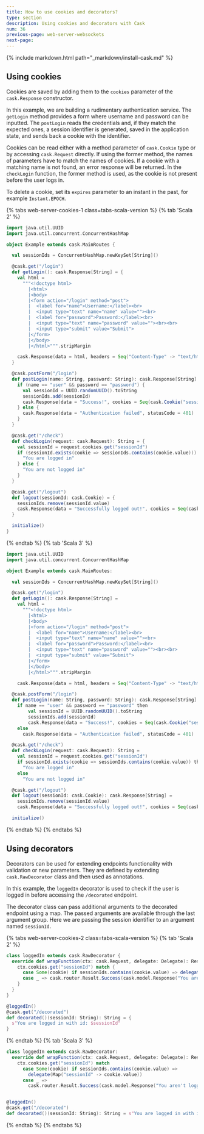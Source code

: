 ```yaml
---
title: How to use cookies and decorators?
type: section
description: Using cookies and decorators with Cask
num: 36
previous-page: web-server-websockets
next-page: 
---
```


{% include markdown.html path="_markdown/install-cask.md" %}

## Using cookies

Cookies are saved by adding them to the `cookies` parameter of the `cask.Response` constructor. 

In this example, we are building a rudimentary authentication service. The `getLogin` method provides a form where
username and password can be inputted. The `postLogin` reads the credentials and, if they match the expected ones, a session
identifier is generated, saved in the application state, and sends back a cookie with the identifier.

Cookies can be read either with a method parameter of `cask.Cookie` type or by accessing `cask.Request` directly.
If using the former method, the names of parameters have to match the names of cookies. If a cookie with a matching name is not
found, an error response will be returned. In the `checkLogin` function, the former method is used, as the cookie is not
present before the user logs in.

To delete a cookie, set its `expires` parameter to an instant in the past, for example `Instant.EPOCH`. 

{% tabs web-server-cookies-1 class=tabs-scala-version %}
{% tab 'Scala 2' %}

```scala
import java.util.UUID
import java.util.concurrent.ConcurrentHashMap

object Example extends cask.MainRoutes {

  val sessionIds = ConcurrentHashMap.newKeySet[String]()

  @cask.get("/login")
  def getLogin(): cask.Response[String] = {
    val html =
      """<!doctype html>
        |<html>
        |<body>
        |<form action="/login" method="post">
        |  <label for="name">Username:</label><br>
        |  <input type="text" name="name" value=""><br>
        |  <label for="password">Password:</label><br>
        |  <input type="text" name="password" value=""><br><br>
        |  <input type="submit" value="Submit">
        |</form>
        |</body>
        |</html>""".stripMargin

    cask.Response(data = html, headers = Seq("Content-Type" -> "text/html"))
  }

  @cask.postForm("/login")
  def postLogin(name: String, password: String): cask.Response[String] = {
    if (name == "user" && password == "password") {
      val sessionId = UUID.randomUUID().toString
      sessionIds.add(sessionId)
      cask.Response(data = "Success!", cookies = Seq(cask.Cookie("sessionId", sessionId)))
    } else {
      cask.Response(data = "Authentication failed", statusCode = 401)
    }
  }

  @cask.get("/check")
  def checkLogin(request: cask.Request): String = {
    val sessionId = request.cookies.get("sessionId")
    if (sessionId.exists(cookie => sessionIds.contains(cookie.value))) {
      "You are logged in"
    } else {
      "You are not logged in"
    }
  }

  @cask.get("/logout")
  def logout(sessionId: cask.Cookie) = {
    sessionIds.remove(sessionId.value)
    cask.Response(data = "Successfully logged out!", cookies = Seq(cask.Cookie("sessionId", "", expires = Instant.EPOCH)))
  }

  initialize()
}
```
{% endtab %}
{% tab 'Scala 3' %}
```scala
import java.util.UUID
import java.util.concurrent.ConcurrentHashMap

object Example extends cask.MainRoutes:

  val sessionIds = ConcurrentHashMap.newKeySet[String]()

  @cask.get("/login")
  def getLogin(): cask.Response[String] =
    val html =
      """<!doctype html>
        |<html>
        |<body>
        |<form action="/login" method="post">
        |  <label for="name">Username:</label><br>
        |  <input type="text" name="name" value=""><br>
        |  <label for="password">Password:</label><br>
        |  <input type="text" name="password" value=""><br><br>
        |  <input type="submit" value="Submit">
        |</form>
        |</body>
        |</html>""".stripMargin

    cask.Response(data = html, headers = Seq("Content-Type" -> "text/html"))

  @cask.postForm("/login")
  def postLogin(name: String, password: String): cask.Response[String] =
    if name == "user" && password == "password" then
        val sessionId = UUID.randomUUID().toString
        sessionIds.add(sessionId)
        cask.Response(data = "Success!", cookies = Seq(cask.Cookie("sessionId", sessionId)))
    else
      cask.Response(data = "Authentication failed", statusCode = 401)

  @cask.get("/check")
  def checkLogin(request: cask.Request): String =
    val sessionId = request.cookies.get("sessionId")
    if sessionId.exists(cookie => sessionIds.contains(cookie.value)) then
      "You are logged in"
    else
      "You are not logged in"

  @cask.get("/logout")
  def logout(sessionId: cask.Cookie): cask.Response[String] = 
    sessionIds.remove(sessionId.value)
    cask.Response(data = "Successfully logged out!", cookies = Seq(cask.Cookie("sessionId", "", expires = Instant.EPOCH)))

  initialize()
```
{% endtab %}
{% endtabs %}

## Using decorators

Decorators can be used for extending endpoints functionality with validation or new parameters. They are defined by extending
`cask.RawDecorator` class and then used as annotations.

In this example, the `loggedIn` decorator is used to check if the user is logged in before accessing the `/decorated`
endpoint.

The decorator class can pass additional arguments to the decorated endpoint using a map. The passed arguments are available
through the last argument group. Here we are passing the session identifier to an argument named `sessionId`.

{% tabs web-server-cookies-2 class=tabs-scala-version %}
{% tab 'Scala 2' %}
```scala
class loggedIn extends cask.RawDecorator {
  override def wrapFunction(ctx: cask.Request, delegate: Delegate): Result[Raw] = {
    ctx.cookies.get("sessionId") match {
      case Some(cookie) if sessionIds.contains(cookie.value) => delegate(Map("sessionId" -> cookie.value))
      case _ => cask.router.Result.Success(cask.model.Response("You aren't logged in", 403))
    }
  }
}

@loggedIn()
@cask.get("/decorated")
def decorated()(sessionId: String): String = {
  s"You are logged in with id: $sessionId"
}
```
{% endtab %}
{% tab 'Scala 3' %}
```scala
class loggedIn extends cask.RawDecorator:
  override def wrapFunction(ctx: cask.Request, delegate: Delegate): Result[Raw] =
    ctx.cookies.get("sessionId") match
      case Some(cookie) if sessionIds.contains(cookie.value) =>
        delegate(Map("sessionId" -> cookie.value))
      case _ =>
        cask.router.Result.Success(cask.model.Response("You aren't logged in", 403))


@loggedIn()
@cask.get("/decorated")
def decorated()(sessionId: String): String = s"You are logged in with id: $sessionId"
```
{% endtab %}
{% endtabs %}